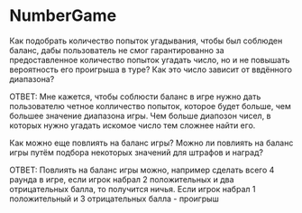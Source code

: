 # NumberGame

Как подобрать количество попыток угадывания, чтобы был соблюден баланс, дабы пользователь не смог гарантированно за предоставленное количество попыток угадать число, но и не повышать вероятность его проигрыша в туре? Как это число зависит от ввдённого диапазона?

ОТВЕТ: Мне кажется, чтобы соблюсти баланс в игре нужно дать пользователю четное колличество попыток, которое будет больше, чем большее значение диапазона игры. Чем больше диапозон чисел, в которых нужно угадать искомое число тем сложнее найти его.

    
Как можно еще повлиять на баланс игры? Можно ли повлиять на баланс игры путём подбора некоторых значений для штрафов и наград?

ОТВЕТ: Повлиять на баланс игры можно, например сделать всего 4 раунда в игре, если игрок набрал 2 положительных и два отрицательных балла, то получится ничья. Если игрок набрал 1 положительный и 3 отрицательных балла  - проигрыш
